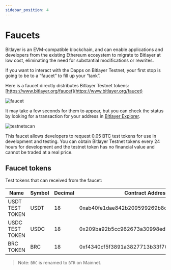 ```yaml
---
sidebar_position: 4
---
```


# Faucets

Bitlayer is an EVM-compatible blockchain, and can enable applications and developers from the existing Ethereum ecosystem to migrate to Bitlayer at low cost, eliminating the need for substantial modifications or rewrites.

If you want to interact with the Dapps on Bitlayer Testnet, your first stop is going to be to a “faucet” to fill up your “tank”. 

Here is a faucet directly distributes Bitlayer Testnet tokens: [https://www.bitlayer.org/faucet](https://www.bitlayer.org/faucet)

![faucet](/img/DeveloperResources/faucet.png)

It may take a few seconds for them to appear, but you can check the status by looking for a transaction for your address in [Bitlayer Explorer](https://testnet-scan.bitlayer.org).

![testnetscan](/img/DeveloperResources/testnetscan.png)

This faucet allows developers to request 0.05 BTC test tokens for use in development and testing. You can obtain Bitlayer Testnet tokens every 24 hours for development and the testnet token has no financial value and cannot be traded at a real price.

## Faucet tokens

Test tokens that can received from the faucet:

| Name           | Symbol | Decimal | Contract Address                                             |
| -------------- | ------ | ------- | ------------------------------------------------------------ |
| USDT TEST TOKEN | USDT | 18 | 0xab40fe1dae842b209599269b8dafb0c54a743438 |
| USDC TEST TOKEN | USDC | 18 | 0x209ba92b5cc962673a30998ed7a223109d0be5e8 |
| BRC TOKEN | BRC | 18 | 0xf4340cf5f3891a3827713b33f769b501a0b5b122 |

> Note: `BRC` is renamed to `BTR` on Mainnet.
